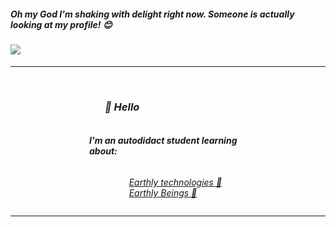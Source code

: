 <div align='left'>
    <h5 style=''> 
        <i>Oh my God I'm shaking with delight right now. Someone is actually looking at my profile! 😊 </i>
    </h5>
    <h4> 
        <i>
            <a href="https://github.com/Meghna-DAS/github-profile-views-counter">
                <img src="https://komarev.com/ghpvc/?username=ayudmin">
            </a>
        </i> 
     </h4>
    <hr>
     <br>
</div>
<div align='left' style="max-width: 50%; margin: auto;">
    <h3 align='' style="padding-left: 25px"><i>👋  Hello</h3> 
    <div align='left' style='display: flex; flex-direction: column; justify-content: center; align-items: center; ';>
        <h4>
            <b>I'm an autodidact student learning about:</b>
        </h4>
            <ul >
                <li style="list-style: none;">
                    <a href="#" target="_blank">Earthly technologies 🌱</a>
                </li>
                <li align='left' style="list-style: none;">
                    <a  style="list-style: none;"href="#" target="_blank">Earthly Beings 💖</a>
                </li>
            </ul>
    </div>
</div>
<hr>

